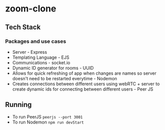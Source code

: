 # zoom-clone

## Tech Stack
### Packages and use cases
- Server - Express 
- Templating Language - EJS
- Communications - socket.io
- Dynamic ID generator for rooms - UUID
- Allows for quick refreshing of app when changes are names so server doesn't need to be restarted everytime - Nodemon
- Creates connections between different users using webRTC + server to create dynamic ids for connecting between different users - Peer JS

## Running
- To run PeerJS
`peerjs --port 3001`
- To run Nodemon
`npm run devStart`
